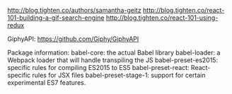 http://blog.tighten.co/authors/samantha-geitz
http://blog.tighten.co/react-101-building-a-gif-search-engine
http://blog.tighten.co/react-101-using-redux




GiphyAPI:
https://github.com/Giphy/GiphyAPI

Package information:
babel-core: the actual Babel library
babel-loader: a Webpack loader that will handle transpiling the JS
babel-preset-es2015: specific rules for compiling ES2015 to ES5
babel-preset-react: React-specific rules for JSX files
babel-preset-stage-1: support for certain experimental ES7 features.